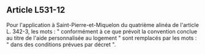 ## Article L531-12

Pour l'application à Saint-Pierre-et-Miquelon du quatrième alinéa de l'article L. 342-3, les mots : "
conformément à ce que prévoit la convention conclue au titre de l'aide personnalisée au logement " sont
remplacés par les mots : " dans des conditions prévues par décret ".



